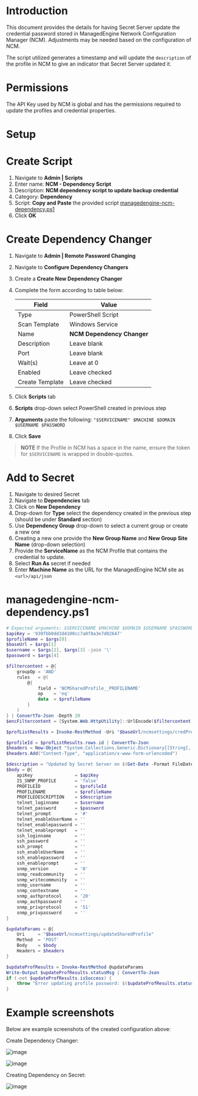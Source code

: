 # Introduction

This document provides the details for having Secret Server update the credential password stored in ManagedEngine Network Configuration Manager (NCM). Adjustments may be needed based on the configuration of NCM.

The script utilized generates a timestamp and will update the `description` of the profile in NCM to give an indicator that Secret Server updated it.

# Permissions

The API Key used by NCM is global and has the permissions required to update the profiles and credential properties.

# Setup

# Create Script

1. Navigate to **Admin | Scripts**
2. Enter name: **NCM - Dependency Script**
3. Description: **NCM dependency script to update backup credential**
4. Category: **Dependency**
5. Script: **Copy and Paste** the provided script [managedengine-ncm-dependency.ps1](managedengine-ncm-dependency.ps1)
6. Click **OK**

# Create Dependency Changer

1. Navigate to **Admin | Remote Password Changing**
2. Navigate to **Configure Dependency Changers**
3. Create a **Create New Dependency Changer**
4. Complete the form according to table below:

    | Field           | Value                      |
    | --------------- | -------------------------- |
    | Type            | PowerShell Script          |
    | Scan Template   | Windows Service            |
    | Name            | **NCM Dependency Changer** |
    | Description     | Leave blank                |
    | Port            | Leave blank                |
    | Wait(s)         | Leave at 0                 |
    | Enabled         | Leave checked              |
    | Create Template | Leave checked              |

5. Click **Scripts** tab
6. **Scripts** drop-down select PowerShell created in previous step
7. **Arguments** paste the following: `"$SERVICENAME" $MACHINE $DOMAIN $USERNAME $PASSWORD`
8. Click **Save**

> **NOTE** If the Profile in NCM has a space in the name, ensure the token for `$SERVICENAME` is wrapped in double-quotes.

# Add to Secret

1. Navigate to desired Secret
2. Navigate to **Dependencies** tab
3. Click on **New Dependency**
4. Drop-down for **Type** select the dependency created in the previous step (should be under **Standard** section)
5. Use **Dependency Group** drop-down to select a current group or create a new one
6. Creating a new one provide the **New Group Name** and **New Group Site Name** (drop-down selection)
7. Provide the **ServiceName** as the NCM Profile that contains the credential to update.
8. Select **Run As** secret if needed
9. Enter **Machine Name** as the URL for the ManagedEngine NCM site as `<url>/api/json`

# managedengine-ncm-dependency.ps1

```powershell
# Expected arguments: $SERVICENAME $MACHINE $DOMAIN $USERNAME $PASSWORD
$apiKey = '939fbb0dd3d4100cc7a0f8a3e7d02647'
$profileName = $args[0]
$baseUrl = $args[1]
$username = $args[2], $args[3] -join '\'
$password = $args[4]

$filtercontent = @{
    groupOp = 'AND'
    rules   = @(
        @{
            field = 'NCMSharedProfile__PROFILENAME'
            op    = 'eq'
            data  = $profileName
        }
    )
} | ConvertTo-Json -Depth 20
$encFiltercontent = [System.Web.HttpUtility]::UrlEncode($filtercontent)

$profListResults = Invoke-RestMethod -Uri "$baseUrl/ncmsettings/credProfList?apiKey=$apikey&jqgridLoad=true&filters=$encFiltercontent" -ContentType 'application/json' -Method GET

$profileId = $profListResults.rows.id | ConvertTo-Json
$headers = New-Object "System.Collections.Generic.Dictionary[[String],[String]]"
$headers.Add("Content-Type", "application/x-www-form-urlencoded")

$description = "Updated by Secret Server on $(Get-Date -Format FileDateTime)"
$body = @{
    apiKey                = $apiKey
    IS_SNMP_PROFILE       = 'false'
    PROFILEID             = $profileId
    PROFILENAME           = $profileName
    PROFILEDESCRIPTION    = $description
    telnet_loginname      = $username
    telnet_password       = $password
    telnet_prompt         = '#'
    telnet_enableUserName = ''
    telnet_enablepassword = ''
    telnet_enableprompt   = ''
    ssh_loginname         = ''
    ssh_password          = ''
    ssh_prompt            = ''
    ssh_enableUserName    = ''
    ssh_enablepassword    = ''
    ssh_enableprompt      = ''
    snmp_version          = '0'
    snmp_readcommunity    = ''
    snmp_writecommunity   = ''
    snmp_username         = ''
    snmp_contextname      = ''
    snmp_authprotocol     = '20'
    snmp_authpassword     = ''
    snmp_privprotocol     = '51'
    snmp_privpassword     = ''
}

$updateParams = @{
    Uri     = "$baseUrl/ncmsettings/updateSharedProfile"
    Method  = 'POST'
    Body    = $body
    Headers = $headers
}

$updateProfResults = Invoke-RestMethod @updateParams
Write-Output $updateProfResults.statusMsg | ConvertTo-Json
if (-not $updateProfResults.isSuccess) {
    throw "Error updating profile password: $($updateProfResults.statusMsg)"
}
```

# Example screenshots

Below are example screenshots of the created configuration above:

Create Dependency Changer:

![image](https://user-images.githubusercontent.com/11204251/137412909-082a2d8e-7c9a-4f2a-a63e-b1dfab8d2366.png)

![image](https://user-images.githubusercontent.com/11204251/137413024-747a4b00-2758-4f1f-b319-d571b30b14b3.png)

Creating Dependency on Secret:

![image](https://user-images.githubusercontent.com/11204251/137412660-1dee76db-6b67-4d96-aa6a-411a171fc061.png)

